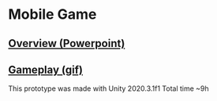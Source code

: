 # Mobile Game
## [Overview (Powerpoint)](https://docs.google.com/presentation/d/1lcdnOLT88kvQPCy69yaqXpyg691vzJ4En5FoBthB66I/edit?usp=sharing)
## [Gameplay (gif)](https://drive.google.com/file/d/1K5HE95JZDfjttyfw3o6aVLE_qk7Jjc06/view?usp=sharing)
This prototype was made with Unity 2020.3.1f1
Total time ~9h
